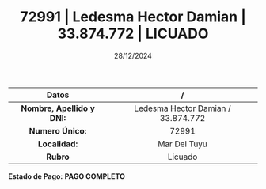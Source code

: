 ﻿---
title: 72991 | Ledesma Hector Damian | 33.874.772 | LICUADO
date: 28/12/2024
draft: false
tags: ['mar-del-tuyu', 'titular', 'licuado']
---

|          **Datos**          |  /  |
|:---------------------------:|:---:|
| **Nombre, Apellido y DNI:** | Ledesma Hector Damian / 33.874.772 |
|      **Numero Único:**      | 72991 |
|        **Localidad:**       | Mar Del Tuyu |
|          **Rubro**          | Licuado |

**Estado de Pago:** **PAGO COMPLETO**
